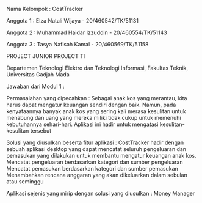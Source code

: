 Nama Kelompok : CostTracker

Anggota 1 : Elza Natali Wijaya - 20/460542/TK/51131

Anggota 2 : Muhammad Haidar Izzuddin - 20/460554/TK/51143

Anggota 3 : Tasya Nafisah Kamal - 20/460569/TK/51158


PROJECT JUNIOR PROJECT TI

Departemen Teknologi Elektro dan Teknologi Informasi, Fakultas Teknik, Universitas Gadjah Mada

Jawaban dari Modul 1 :

Permasalahan yang dipecahkan :
Sebagai anak kos yang merantau, kita harus dapat mengatur keuangan sendiri dengan baik. Namun, pada kenyataannya banyak anak kos yang sering kali merasa kesulitan untuk menabung dan uang yang mereka miliki tidak cukup untuk memenuhi kebutuhannya sehari-hari. Aplikasi ini hadir untuk mengatasi kesulitan-kesulitan tersebut

Solusi yang diusulkan beserta fitur aplikasi :
CostTracker hadir dengan sebuah aplikasi desktop yang dapat mencatat seluruh pengeluaran dan pemasukan yang dilakukan untuk membantu mengatur keuangan anak kos.
Mencatat pengeluaran berdasarkan kategori dan sumber pengeluaran
Mencatat pemasukan berdasarkan kategori dan sumber pemasukan
Menambahkan rencana anggaran yang akan dikeluarkan dalam sebulan atau seminggu

Aplikasi sejenis yang mirip dengan solusi yang diusulkan :
Money Manager
